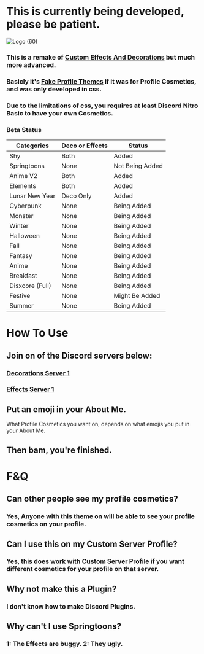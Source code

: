 # This is currently being developed, please be patient.
![Logo (60)](https://github.com/DTACat/Just-Effects-And-Decorations/assets/141873540/a39d86e0-e7c9-4c30-9ac6-09e6009b8814)

### This is a remake of [Custom Effects And Decorations](https://github.com/DTACat/Custom-Effects-And-Decorations-Discord-Theme) but much more advanced.

### Basicly it's [Fake Profile Themes](https://github.com/Vendicated/Vencord/tree/main/src/plugins/fakeProfileThemes) if it was for Profile Cosmetics, and was only developed in css.

### Due to the limitations of css, you requires at least Discord Nitro Basic to have your own Cosmetics.

### Beta Status

| Categories | Deco or Effects | Status |
| --- | --- | --- |
| Shy | Both | Added |
| Springtoons | None | Not Being Added |
| Anime V2 | Both | Added |
| Elements | Both | Added |
| Lunar New Year | Deco Only | Added |
| Cyberpunk | None | Being Added |
| Monster | None | Being Added |
| Winter | None | Being Added |
| Halloween | None | Being Added |
| Fall | None | Being Added |
| Fantasy | None | Being Added |
| Anime | None | Being Added |
| Breakfast | None | Being Added |
| Disxcore (Full) | None | Being Added |
| Festive | None | Might Be Added |
| Summer | None | Being Added |

# How To Use

## Join on of the Discord servers below:

### [Decorations Server 1](https://discord.gg/zdhpfZXwME)

### [Effects Server 1](https://discord.gg/MZQgXZAbhF)

## Put an emoji in your About Me.

What Profile Cosmetics you want on, depends on what emojis you put in your About Me.

## Then bam, you're finished.

# F&Q

## Can other people see my profile cosmetics?

### Yes, Anyone with this theme on will be able to see your profile cosmetics on your profile.

## Can I use this on my Custom Server Profile?

### Yes, this does work with Custom Server Profile if you want different cosmetics for your profile on that server.

## Why not make this a Plugin?

### I don't know how to make Discord Plugins.

## Why can't I use Springtoons?

### 1: The Effects are buggy. 2: They ugly.
